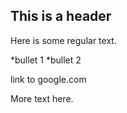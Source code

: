 ## This is a header

Here is some regular text. 

*bullet 1
*bullet 2

link to google.com 

More text here. 